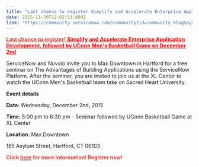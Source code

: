 ```yaml
---
title: "Last chance to register Simplify and Accelerate Enterprise Application Development followed by UConn Mens Basketball Game on December nd"
date: 2015-11-30T22:02:53.000Z
link: "https://community.servicenow.com/community?id=community_blog&sys_id=29dda6e9dbd0dbc01dcaf3231f96197d"
---
```

<p></p><p><a href="http://info.servicenow.com/LP=4393"><span style="color: #ff0000; text-decoration: underline;"><strong><span style="color: #e23d39; text-decoration: underline;">Last chance to register!</span> Simplify and Accelerate Enterprise Application Development, followed by UConn Men's Basketball Game on December 2nd</strong></span></a></p><p></p><p>ServiceNow and Nuvolo invite you to Max Downtown in Hartford for a free seminar on The Advantages of Building Applications using the ServiceNow Platform. After the seminar, you are invited to join us at the XL Center to watch the UConn Men's Basketball team take on Sacred Heart University.</p><p></p><p><strong>Event details</strong></p><p><strong>Date</strong>: Wednesday, December 2nd, 2015</p><p><strong>Time</strong>: 5:00 pm to 6:30 pm - Seminar followed by UConn Basketball Game at XL Center     </p><p><strong>Location</strong>: Max Downtown</p><p>185 Asylum Street, Hartford, CT 06103</p><p></p><p><strong style="color: #e23d39;">Click <a href="http://info.servicenow.com/LP=4393"><span style="color: #e23d39;">here</span></a> for more information! Register now!</strong></p>